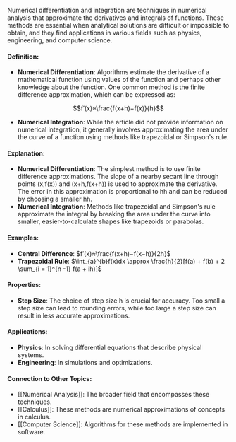 Numerical differentiation and integration are techniques in numerical analysis that approximate the derivatives and integrals of functions. These methods are essential when analytical solutions are difficult or impossible to obtain, and they find applications in various fields such as physics, engineering, and computer science.

#### Definition:

- **Numerical Differentiation**: Algorithms estimate the derivative of a mathematical function using values of the function and perhaps other knowledge about the function. One common method is the finite difference approximation, which can be expressed as:

$$f′(x)≈\frac{f(x+h)−f(x)}{h}$$

- **Numerical Integration**: While the article did not provide information on numerical integration, it generally involves approximating the area under the curve of a function using methods like trapezoidal or Simpson's rule.

#### Explanation:

- **Numerical Differentiation**: The simplest method is to use finite difference approximations. The slope of a nearby secant line through points (x,f(x)) and (x+h,f(x+h)) is used to approximate the derivative. The error in this approximation is proportional to hh and can be reduced by choosing a smaller hh.
- **Numerical Integration**: Methods like trapezoidal and Simpson's rule approximate the integral by breaking the area under the curve into smaller, easier-to-calculate shapes like trapezoids or parabolas.

#### Examples:

- **Central Difference**: $f′(x)≈\frac{f(x+h)−f(x−h)}{2h}$
- **Trapezoidal Rule**: $\int_{a}^{b}f(x)dx \approx \frac{h}{2}[f(a) + f(b) + 2 \sum_{i = 1}^{n -1} f(a + ih)]$

#### Properties:

- **Step Size**: The choice of step size h is crucial for accuracy. Too small a step size can lead to rounding errors, while too large a step size can result in less accurate approximations.

#### Applications:

- **Physics**: In solving differential equations that describe physical systems.
- **Engineering**: In simulations and optimizations.

#### Connection to Other Topics:

- [[Numerical Analysis]]: The broader field that encompasses these techniques.
- [[Calculus]]: These methods are numerical approximations of concepts in calculus.
- [[Computer Science]]: Algorithms for these methods are implemented in software.